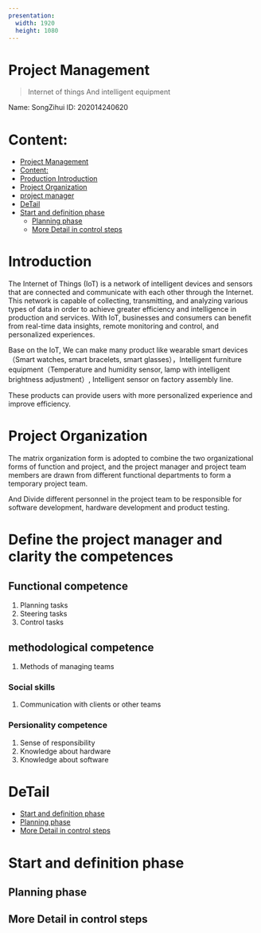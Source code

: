 ```yaml
---
presentation:
  width: 1920
  height: 1080
---
```


<style type="text/css">
  .reveal .slides {
      margin: auto 20px;
      text-align: initial;
  }
  section.slide{
    height: 100%;
    overflow-y: auto !important
  }
</style>

<!-- slide -->

# Project Management

> Internet of things And intelligent equipment

Name: SongZihui
ID: 202014240620

<!-- slide -->

# Content:  

- [Project Management](#project-management)
- [Content:](#content)
- [Production Introduction](#production-introduction)
- [Project Organization](#project-organization)
- [project manager](#project-manager)
- [DeTail](#detail)
- [Start and definition phase](#start-and-definition-phase)
  - [Planning phase](#planning-phase)
  - [More Detail in control steps](#more-detail-in-control-steps)


<!-- slide -->

# Introduction

The Internet of Things (IoT) is a network of intelligent devices and sensors that are connected and communicate with each other through the Internet. This network is capable of collecting, transmitting, and analyzing various types of data in order to achieve greater efficiency and intelligence in production and services. With IoT, businesses and consumers can benefit from real-time data insights, remote monitoring and control, and personalized experiences.    

Base on the IoT, We can make many product like wearable smart devices（Smart watches, smart bracelets, smart glasses），Intelligent furniture equipment（Temperature and humidity sensor, lamp with intelligent brightness adjustment）, Intelligent sensor on factory assembly line.      

These products can provide users with more personalized experience and improve efficiency.   

<!-- slide -->

# Project Organization

The matrix organization form is adopted to combine the two organizational forms of function and project, and the project manager and project team members are drawn from different functional departments to form a temporary project team.   

And Divide different personnel in the project team to be responsible for software development, hardware development and product testing.   

<!-- slide -->

# Define the project manager and clarity the competences

## Functional competence
1. Planning tasks  
2. Steering tasks
3. Control tasks

## methodological competence  
1. Methods of managing teams

### Social skills   
1. Communication with clients or other teams

### Persionality competence
1. Sense of responsibility
2. Knowledge about hardware
3. Knowledge about software

<!-- slide -->

# DeTail

- [Start and definition phase](#Start-and-definition-phase)
- [Planning phase](#planning-phase)
- [More Detail in control steps](#more-detail-in-control-steps) 

<!-- slide -->

# Start and definition phase


<!-- slide -->

## Planning phase

<!-- slide -->

## More Detail in control steps